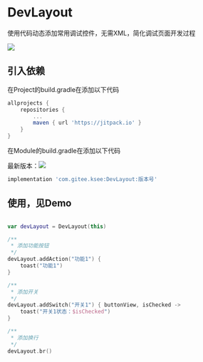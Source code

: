 # DevLayout

使用代码动态添加常用调试控件，无需XML，简化调试页面开发过程

[![](https://jitpack.io/v/com.gitee.ksee/DevLayout.svg)](https://jitpack.io/#com.gitee.ksee/DevLayout)

## 引入依赖

在Project的build.gradle在添加以下代码

```groovy
allprojects {
    repositories {
        ...
        maven { url 'https://jitpack.io' }
    }
}
```

在Module的build.gradle在添加以下代码

最新版本：[![](https://jitpack.io/v/com.gitee.ksee/DevLayout.svg)](https://jitpack.io/#com.gitee.ksee/DevLayout)

```groovy
implementation 'com.gitee.ksee:DevLayout:版本号'

```

## 使用，见Demo

```Kotlin

var devLayout = DevLayout(this)

/**
 * 添加功能按钮
 */
devLayout.addAction("功能1") {
    toast("功能1")
}

/**
 * 添加开关
 */
devLayout.addSwitch("开关1") { buttonView, isChecked ->
    toast("开关1状态：$isChecked")
}

/**
 * 添加换行
 */
devLayout.br()

```
